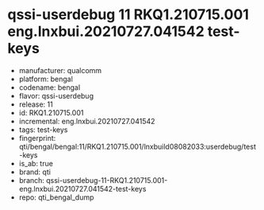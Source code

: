 # qssi-userdebug 11 RKQ1.210715.001 eng.lnxbui.20210727.041542 test-keys
- manufacturer: qualcomm
- platform: bengal
- codename: bengal
- flavor: qssi-userdebug
- release: 11
- id: RKQ1.210715.001
- incremental: eng.lnxbui.20210727.041542
- tags: test-keys
- fingerprint: qti/bengal/bengal:11/RKQ1.210715.001/lnxbuild08082033:userdebug/test-keys
- is_ab: true
- brand: qti
- branch: qssi-userdebug-11-RKQ1.210715.001-eng.lnxbui.20210727.041542-test-keys
- repo: qti_bengal_dump
